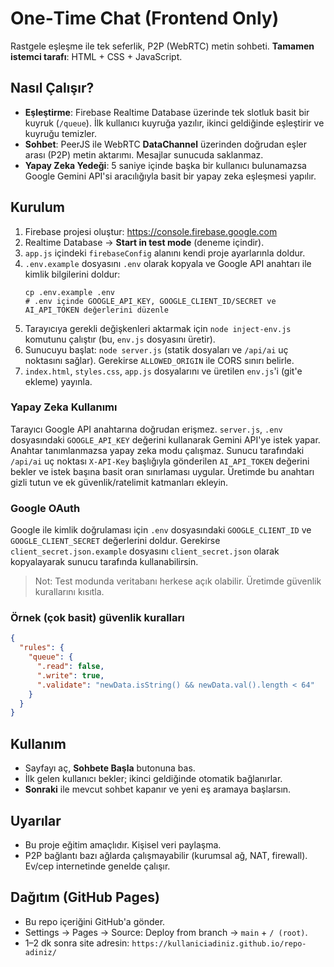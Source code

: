 # One‑Time Chat (Frontend Only)
Rastgele eşleşme ile tek seferlik, P2P (WebRTC) metin sohbeti. **Tamamen istemci tarafı**: HTML + CSS + JavaScript.

## Nasıl Çalışır?
- **Eşleştirme**: Firebase Realtime Database üzerinde tek slotluk basit bir kuyruk (`/queue`). İlk kullanıcı kuyruğa yazılır, ikinci geldiğinde eşleştirir ve kuyruğu temizler.
- **Sohbet**: PeerJS ile WebRTC **DataChannel** üzerinden doğrudan eşler arası (P2P) metin aktarımı. Mesajlar sunucuda saklanmaz.
- **Yapay Zeka Yedeği**: 5 saniye içinde başka bir kullanıcı bulunamazsa Google Gemini API'si aracılığıyla basit bir yapay zeka eşleşmesi yapılır.

## Kurulum
1. Firebase projesi oluştur: https://console.firebase.google.com  
2. Realtime Database -> **Start in test mode** (deneme içindir).  
3. `app.js` içindeki `firebaseConfig` alanını kendi proje ayarlarınla doldur.
4. `.env.example` dosyasını `.env` olarak kopyala ve Google API anahtarı ile kimlik bilgilerini doldur:
   ```
   cp .env.example .env
   # .env içinde GOOGLE_API_KEY, GOOGLE_CLIENT_ID/SECRET ve AI_API_TOKEN değerlerini düzenle
   ```
5. Tarayıcıya gerekli değişkenleri aktarmak için `node inject-env.js` komutunu çalıştır (bu, `env.js` dosyasını üretir).
6. Sunucuyu başlat: `node server.js` (statik dosyaları ve `/api/ai` uç noktasını sağlar). Gerekirse `ALLOWED_ORIGIN` ile CORS sınırı belirle.
7. `index.html`, `styles.css`, `app.js` dosyalarını ve üretilen `env.js`'i (git'e ekleme) yayınla.

### Yapay Zeka Kullanımı
Tarayıcı Google API anahtarına doğrudan erişmez. `server.js`, `.env` dosyasındaki `GOOGLE_API_KEY` değerini kullanarak Gemini API'ye istek yapar. Anahtar tanımlanmazsa yapay zeka modu çalışmaz.
Sunucu tarafındaki `/api/ai` uç noktası `X-API-Key` başlığıyla gönderilen `AI_API_TOKEN` değerini bekler ve istek başına basit oran sınırlaması uygular. Üretimde bu anahtarı gizli tutun ve ek güvenlik/ratelimit katmanları ekleyin.

### Google OAuth
Google ile kimlik doğrulaması için `.env` dosyasındaki `GOOGLE_CLIENT_ID` ve `GOOGLE_CLIENT_SECRET` değerlerini doldur. Gerekirse `client_secret.json.example` dosyasını `client_secret.json` olarak kopyalayarak sunucu tarafında kullanabilirsin.

> Not: Test modunda veritabanı herkese açık olabilir. Üretimde güvenlik kurallarını kısıtla.

### Örnek (çok basit) güvenlik kuralları
```json
{
  "rules": {
    "queue": {
      ".read": false,
      ".write": true,
      ".validate": "newData.isString() && newData.val().length < 64"
    }
  }
}
```

## Kullanım
- Sayfayı aç, **Sohbete Başla** butonuna bas.
- İlk gelen kullanıcı bekler; ikinci geldiğinde otomatik bağlanırlar.
- **Sonraki** ile mevcut sohbet kapanır ve yeni eş aramaya başlarsın.

## Uyarılar
- Bu proje eğitim amaçlıdır. Kişisel veri paylaşma.  
- P2P bağlantı bazı ağlarda çalışmayabilir (kurumsal ağ, NAT, firewall). Ev/cep internetinde genelde çalışır.

## Dağıtım (GitHub Pages)
- Bu repo içeriğini GitHub'a gönder.
- Settings → Pages → Source: Deploy from branch → `main` + `/ (root)`.
- 1–2 dk sonra site adresin: `https://kullaniciadiniz.github.io/repo-adiniz/`
